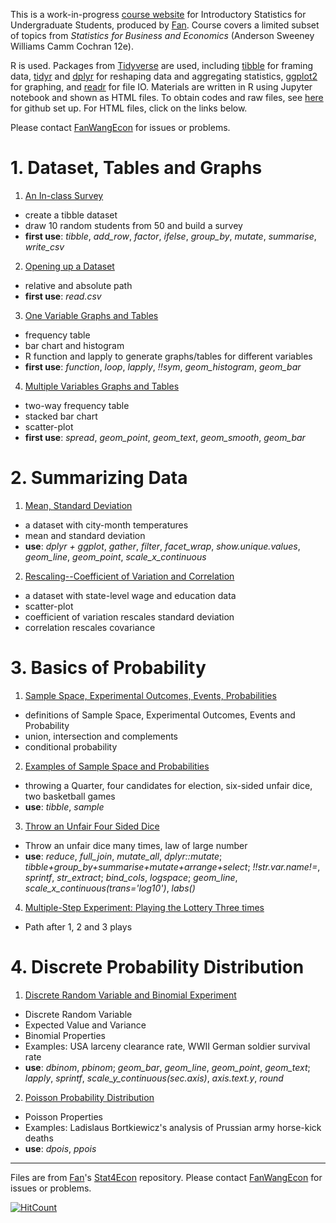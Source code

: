 
This is a work-in-progress [course website](https://fanwangecon.github.io/Stat4Econ/) for Introductory Statistics for Undergraduate Students, produced by [Fan](https://fanwangecon.github.io/). Course covers a limited subset of topics from *Statistics for Business and Economics* (Anderson Sweeney Williams Camm Cochran 12e).

R is used. Packages from [Tidyverse](https://www.tidyverse.org/) are used, including [tibble](https://tibble.tidyverse.org/) for framing data, [tidyr](https://dplyr.tidyverse.org/) and [dplyr](https://dplyr.tidyverse.org/) for reshaping data and aggregating statistics, [ggplot2](https://ggplot2.tidyverse.org/) for graphing, and [readr](https://readr.tidyverse.org/) for file IO. Materials are written in R using Jupyter notebook and shown as HTML files. To obtain codes and raw files, see [here](docs/gitsetup.md) for github set up. For HTML files, click on the links below.

Please contact [FanWangEcon](https://fanwangecon.github.io/) for issues or problems.

# 1. Dataset, Tables and Graphs

1. [An In-class Survey](https://fanwangecon.github.io/Stat4Econ/survey/classsurvey.html)
  + create a tibble dataset
  + draw 10 random students from 50 and build a survey
  + **first use**: *tibble*, *add_row*, *factor*, *ifelse*, *group_by*, *mutate*, *summarise*, *write_csv*
2. [Opening up a Dataset](https://fanwangecon.github.io/Stat4Econ/descriptive/DataBasketball.html)
  + relative and absolute path  
  + **first use**: *read.csv*
3. [One Variable Graphs and Tables](https://fanwangecon.github.io/Stat4Econ/descriptive/OneVariable.html)
  + frequency table
  + bar chart and histogram
  + R function and lapply to generate graphs/tables for different variables
  + **first use**: *function*, *loop*, *lapply*, *!!sym*, *geom_histogram*, *geom_bar*
4. [Multiple Variables Graphs and Tables](https://fanwangecon.github.io/Stat4Econ/descriptive/MultipleVariables.html)
  + two-way frequency table
  + stacked bar chart
  + scatter-plot
  + **first use**: *spread*, *geom_point*, *geom_text*, *geom_smooth*, *geom_bar*

# 2. Summarizing Data

1. [Mean, Standard Deviation](https://fanwangecon.github.io/Stat4Econ/summarystats/meansdhist.html)
  + a dataset with city-month temperatures
  + mean and standard deviation
  + **use**: *dplyr + ggplot*, *gather*, *filter*, *facet_wrap*, *show.unique.values*, *geom_line*, *geom_point*, *scale_x_continuous*
2. [Rescaling--Coefficient of Variation and Correlation](https://fanwangecon.github.io/Stat4Econ/summarystats/toolboxone.html)
  + a dataset with state-level wage and education data
  + scatter-plot
  + coefficient of variation rescales standard deviation
  + correlation rescales covariance

# 3. Basics of Probability

1. [Sample Space, Experimental Outcomes, Events, Probabilities](https://fanwangecon.github.io/Stat4Econ/probability/poisson.html)
  + definitions of Sample Space, Experimental Outcomes, Events and Probability
  + union, intersection and complements
  + conditional probability  
2. [Examples of Sample Space and Probabilities](https://fanwangecon.github.io/Stat4Econ/probability/samplespaceexa.html)
  + throwing a Quarter, four candidates for election, six-sided unfair dice, two basketball games
  + **use**: *tibble*, *sample*
3. [Throw an Unfair Four Sided Dice](https://fanwangecon.github.io/Stat4Econ/probability/samplespacedice.html)
  + Throw an unfair dice many times, law of large number
  + **use**: *reduce*, *full_join*, *mutate_all*, *dplyr::mutate*; *tibble+group_by+summarise+mutate+arrange+select*; *!!str.var.name!=*, *sprintf*, *str_extract*; *bind_cols*, *logspace*; *geom_line*, *scale_x_continuous(trans='log10')*, *labs()*
4. [Multiple-Step Experiment: Playing the Lottery Three times](https://fanwangecon.github.io/Stat4Econ/probability/lottery.html)
  + Path after 1, 2 and 3 plays

# 4. Discrete Probability Distribution

1. [Discrete Random Variable and Binomial Experiment](https://fanwangecon.github.io/Stat4Econ/probability/binomial/binomial.html)
  + Discrete Random Variable
  + Expected Value and Variance
  + Binomial Properties
  + Examples: USA larceny clearance rate, WWII German soldier survival rate
  + **use**: *dbinom*, *pbinom*; *geom_bar*, *geom_line*, *geom_point*, *geom_text*; *lapply*, *sprintf*, *scale_y_continuous(sec.axis)*, *axis.text.y*, *round*
2. [Poisson Probability Distribution](https://fanwangecon.github.io/Stat4Econ/probability/poisson.html)
  + Poisson Properties
  + Examples: Ladislaus Bortkiewicz's analysis of Prussian army horse-kick deaths
  + **use**: *dpois*, *ppois*

----
Files are from [Fan](https://fanwangecon.github.io)'s [Stat4Econ](https://github.com/FanWangEcon/Stat4Econ) repository. Please contact [FanWangEcon](https://fanwangecon.github.io/) for issues or problems.

[![HitCount](http://hits.dwyl.io/FanWangEcon/Stat4Econ.svg)](http://hits.dwyl.io/FanWangEcon/Stat4Econ)
